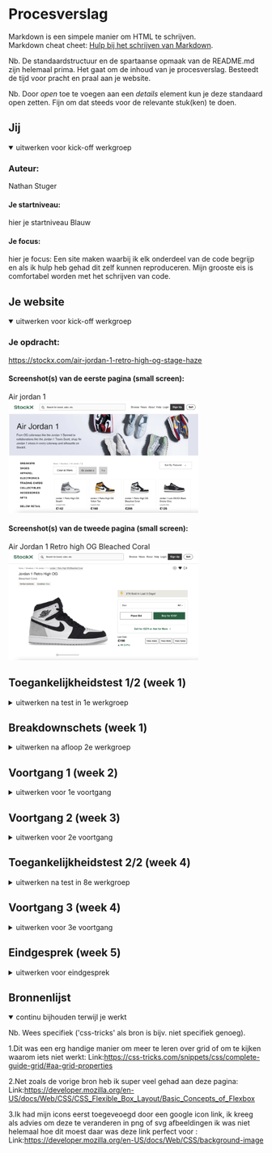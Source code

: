 # Procesverslag
Markdown is een simpele manier om HTML te schrijven.  
Markdown cheat cheet: [Hulp bij het schrijven van Markdown](https://github.com/adam-p/markdown-here/wiki/Markdown-Cheatsheet).

Nb. De standaardstructuur en de spartaanse opmaak van de README.md zijn helemaal prima. Het gaat om de inhoud van je procesverslag. Besteedt de tijd voor pracht en praal aan je website.

Nb. Door *open* toe te voegen aan een *details* element kun je deze standaard open zetten. Fijn om dat steeds voor de relevante stuk(ken) te doen.





## Jij

<details open>
  <summary>uitwerken voor kick-off werkgroep</summary>

  ### Auteur:
  Nathan Stuger

  #### Je startniveau:
  hier je startniveau Blauw

  #### Je focus:
  hier je focus: Een site maken waarbij ik elk onderdeel van de code begrijp en als ik hulp heb gehad dit zelf kunnen reproduceren. Mijn grooste eis is comfortabel worden met het schrijven van code.

</details>





## Je website

<details open>
  <summary>uitwerken voor kick-off werkgroep</summary>

  ### Je opdracht:
  https://stockx.com/air-jordan-1-retro-high-og-stage-haze

  #### Screenshot(s) van de eerste pagina (small screen):
  Air jordan 1   
  <img src="readme-images/airjordan1.png" width="375px" alt="omschrijving van de pagina">

  #### Screenshot(s) van de tweede pagina (small screen):
  Air Jordan 1 Retro high OG Bleached Coral  
  <img src="readme-images/airjordan1retrohighbleachedcoral.png" width="375px" alt="omschrijving van de pagina">

</details>



## Toegankelijkheidstest 1/2 (week 1)

<details>
  <summary>uitwerken na test in 1e werkgroep</summary>

  ### Bevindingen
  Lijst met je bevindingen die in de test naar voren kwamen:

  #### Screenreader
  Er zijn een aantal elementen met een te lange of niet relevante naam.
  
  Deze namen zijn onnodig lang en niet duidelijk, dit gaat bijvoorbeeld om een type schoen. Dit kan veel korter en duidelijker worden beschreven. 




  #### Muis en Toetsenbord
  Hier korte omschrijving (met indien nodig afbeeldingen)

  Hier een omschrijving van hoe het opgelost kan worden (met indien nodig afbeeldingen)


  #### Motoriek (shocks, elastiekjes)
  Hier korte omschrijving (met indien nodig afbeeldingen)
  De website is vrij eenvoudig in elkaar gezet hierdoor kan je best goed navigeren.

  Hier een omschrijving van hoe het opgelost kan worden (met indien nodig afbeeldingen)


  #### Visueel (brillen, contrast, kleurenblind, dark/light).
  Hier korte omschrijving (met indien nodig afbeeldingen)

  Hier een omschrijving van hoe het opgelost kan worden (met indien nodig afbeeldingen)

</details>



## Breakdownschets (week 1)

<details>
  <summary>uitwerken na afloop 2e werkgroep</summary>

  ### de hele pagina:
  <img src="readme-images/dummy-plaatje.jpg" width="375px" alt="breakdown van de hele pagina">

  ### dynamisch deel (bijv menu):
  <img src="readme-images/dummy-plaatje.jpg" width="375px" alt="breakdown van een dynamisch deel">

  ### wellicht nog een dynamisch deel (bijv filter):
  <img src="readme-images/dummy-plaatje.jpg" width="375px" alt="breakdown van nog een dynamisch deel">

</details>





## Voortgang 1 (week 2)

<details>
  <summary>uitwerken voor 1e voortgang</summary>

  ### Stand van zaken
 Dit was het eerste voortgang gesprek, ik had hier nog niet veel code en had de breakdown schets niet helemaal juist toegepast. 


  ### Agenda voor meeting
  We hadden allemaal verschillende punten die willen over de breakdown schetsen.

  | student 1      | student 2          | student 3    | student 4        |
  | ---            | ---                | ---          | ---              |
  | dit bespreken  | en dit             | en ik dit    | en dan ik dat    |
  | en dat ook nog | dit als er tijd is | nog een punt | dit wil ik zeker |
  | ...            | ...                | ...          | ...              |


  ### Verslag van meeting
  Ik ben goed geholpen door Jeffrey, hij heeft een paar sterke tips gegeven over de manier waarop ik mijn site kan indelen (de structuur) en waarom bepaalde aspecten die ik nu heb beter kunnen. 

  

</details>





## Voortgang 2 (week 3)

<details>
  <summary>uitwerken voor 2e voortgang</summary>

  ### Stand van zaken
  hier dit ging goed & dit was lastig (neem ook screenshots op van delen van je website en code)


  ### Agenda voor meeting
  samen met je groepje opstellen

  | student 1      | student 2          | student 3    | student 4        |
  | ---            | ---                | ---          | ---              |
  | dit bespreken  | en dit             | en ik dit    | en dan ik dat    |
  | en dat ook nog | dit als er tijd is | nog een punt | dit wil ik zeker |
  | ...            | ...                | ...          | ...              |


  ### Verslag van meeting
  hier na afloop snel de uitkomsten van de meeting vastleggen

  - punt 1
  - punt 2
  - nog een punt
- ...

</details>





## Toegankelijkheidstest 2/2 (week 4)

<details>
  <summary>uitwerken na test in 8e werkgroep</summary>

  ### Bevindingen
  Lijst met je bevindingen die in de test naar voren kwamen (geef ook aan wat er verbeterd is):

  #### Screenreader
  Hier korte omschrijving (met indien nodig afbeeldingen)

  Hier een omschrijving van hoe het opgelost kan worden (met indien nodig afbeeldingen)


  #### Muis en Toetsenbord
  Hier korte omschrijving (met indien nodig afbeeldingen)

  Hier een omschrijving van hoe het opgelost kan worden (met indien nodig afbeeldingen)


  #### Motoriek (shocks, elastiekjes)
  Hier korte omschrijving (met indien nodig afbeeldingen)

  Hier een omschrijving van hoe het opgelost kan worden (met indien nodig afbeeldingen)


  #### Visueel (brillen, contrast, kleurenblind, dark/light).
  Hier korte omschrijving (met indien nodig afbeeldingen)

  Hier een omschrijving van hoe het opgelost kan worden (met indien nodig afbeeldingen)

</details>





## Voortgang 3 (week 4)

<details>
  <summary>uitwerken voor 3e voortgang</summary>

  ### Stand van zaken
 Ik ben veel meer op mijn gemak met het schrijven van code. Dit was eerste iets waar ik tegen op keek maar het begint steeds aangenamer te worden(Denk ook dat dit komt omdat het lukt!)
 
 Er blijven wel bepaalde elementen die ik nog steeds lastig vind:
 
 Eerste punt: De afstand tussen de regels tekst binnen het schoenen kader, ik zou deze graag willen verkleinen op de juiste manier. (waarschijnlijk met margin of padding maar kan dit ook anders?)
 
 Het tweede punt: het gebruiken van de mediaQ, Ik heb door hoe het werkt en heb ook een hoop aangepast. Ik heb alleen het gevoel dat dit veel efficienter en overzichtelijker kan. 
 
 Een voorbeeld, het menu hoort te veranderen naar een hamburger menu vanaf een bepaalde grote, is het dan de bedoeling om de delen van de nav die niet terug komen op "display none" te zetten etc.
 
 Mijn derde punt: De werking van de buttons en filters: is het de bedoeling dat het filter op de rechterkant van de pagina werkt zoals op de orginele site? Dit dan kan ik dit op een bepaalde manier aanpakken.



  ### Verslag van meeting
  hier na afloop snel de uitkomsten van de meeting vastleggen

  Ik kwam er tijdens dit gesprek achter dat ik al goed opweg was maar er moest inderdaad nog een hoop gebeuren. We hebben deze meeting vooral gehad over de schoenen grids en hoe ik deze het best kon aanpassen. 
  
  Daarnaast had ik wat vragen over displat flex en de bepaalde volgorde van elementen. 

</details>





## Eindgesprek (week 5)

<details>
  <summary>uitwerken voor eindgesprek</summary>

  ### Je uitkomst - karakteristiek screenshots:
  <img src="readme-images/gridblijmee.jpg" width="375px" alt="top">
    <img src="readme-images/hamburgermenublijmee.jpg" width="375px" alt="top">
    <img src="readme-images/mobieleversienavblijmee.jpg" width="375px" alt="top">
     <img src="readme-images/navblijmee.jpg" width="375px" alt="top">
  
  ### Dit ging goed/Heb ik geleerd:
  Ik heb een hoop gemaakt waar ik ook echt trots op ben, het zullen voor expers niet hele ingewikkelde stukken code zijn maar ik had echt een hele tijd niets met html gedaan. In de tussen tijd volg ik een minor waarbij ik ook moest coderen, deze manier van lesgeven heeft echt top gewerkt omdat je hierdoor constant met elkaar ingesprek gaat over elkaars code.
  
  Waar ik nu veel beter in ben geworden is het schrijven van code zonder id's en classes te gebruiken. Er zijn hier veel verschillende opties voor en ik was daar hiervoor totaal niet van op de hoogte. Hoewel ik niet alles uit mijn hoofd ken zijn er niet meer heel veel regels in CSS waar ik van zou schrikken. Op verschillende momenten in de klas heb ik gedacht "hoe kunnen andere nou zo snel op antwoorden komen als deze worden gevraagd" Ik zou nu heel anders in deze lessen zitten!
  
  
  <img src="readme-images/dummy-plaatje.jpg" width="375px" alt="top">


  ### Dit was lastig/Is niet gelukt:
  Dit was best moelijk voor mij er zijn namlijk een aantal dingen waar ik gewoon niet te vreden over ben. Als eerst wil ik beginnen met de tweede pagina. Pagina 1 heeft echt 80% van mijn aandacht gekost waardoor de tweede pagina niet zo ver is als ik deze graag had willen zien. Hier baal ik van omdat deze pagina juist invoudiger is om te maken. Ik had mijn tijd vanaf het begin dus beter moeten verdelen. Dit is het grootste deel waar ik niet blij mee ben, daarnaast zijn er nog kleine details waar ik graag tijd aan het willen besteden om echt de puntjes op de i te zetten.
  
  Als ik dit vak ook klassiekaal had kunnen meemaken weet ik zeker dat ik veel minder tijd had besteed in het zoeken naar elementen en manieren om deze te gerbuiken. 
  
  <img src="readme-images/dummy-plaatje.jpg" width="375px" alt="bummer">
</details>





## Bronnenlijst

<details open>
  <summary>continu bijhouden terwijl je werkt</summary>

  Nb. Wees specifiek ('css-tricks' als bron is bijv. niet specifiek genoeg).

  1.Dit was een erg handige manier om meer te leren over grid of om te kijken waarom iets niet werkt: 
  Link:https://css-tricks.com/snippets/css/complete-guide-grid/#aa-grid-properties 
  
  2.Net zoals de vorige bron heb ik super veel gehad aan deze pagina: 
  Link:https://developer.mozilla.org/en-US/docs/Web/CSS/CSS_Flexible_Box_Layout/Basic_Concepts_of_Flexbox
  
  3.Ik had mijn icons eerst toegeveoegd door een google icon link, ik kreeg als advies om deze te veranderen in png of svg afbeeldingen ik was niet helemaal hoe dit moest daar was deze link perfect voor  : 
  Link:https://developer.mozilla.org/en-US/docs/Web/CSS/background-image
  
  


</details>
